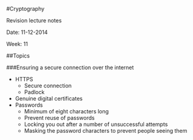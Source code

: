 #Cryptography

Revision lecture notes

Date: 11-12-2014

Week: 11

##Topics

###Ensuring a secure connection over the internet

* HTTPS
	* Secure connection
	* Padlock
* Genuine digital certificates
* Passwords
	* Minimum of eight characters long
	* Prevent reuse of passwords
	* Locking you out after a number of unsuccessful attempts
	* Masking the password characters to prevent people seeing them